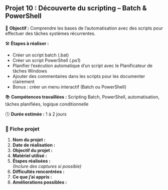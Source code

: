 ##  Projet 10 : Découverte du scripting – Batch & PowerShell

🎯 **Objectif :** Comprendre les bases de l’automatisation avec des scripts pour effectuer des tâches systèmes récurrentes.

🛠️ **Étapes à réaliser :**
- Créer un script batch (.bat)
- Créer un script PowerShell (.ps1)
- Planifier l’exécution automatique d’un script avec le Planificateur de tâches Windows
- Ajouter des commentaires dans les scripts pour les documenter clairement
- Bonus : créer un menu interactif (Batch ou PowerShell)

📚 **Compétences travaillées :** Scripting Batch, PowerShell, automatisation, tâches planifiées, logique conditionnelle

🕓 **Durée estimée :** 1 à 2 jours

### 📝 Fiche projet

1. **Nom du projet :**
2. **Date de réalisation :**
3. **Objectif du projet :**
4. **Matériel utilisé :**
5. **Étapes réalisées :**  
   *(Inclure des captures si possible)*
6. **Difficultés rencontrées :**
7. **Ce que j’ai appris :**
8. **Améliorations possibles :**
